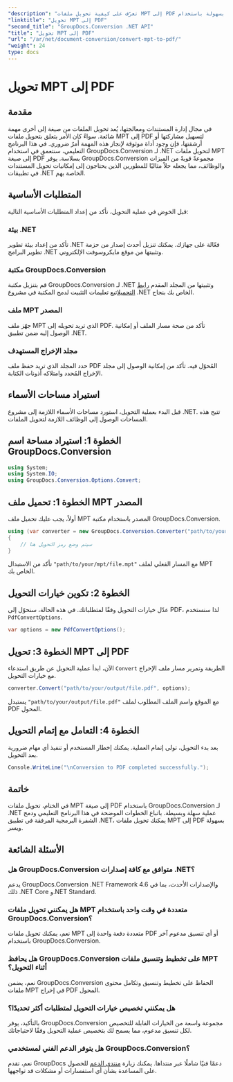 ```yaml
---
"description": "تعرّف على كيفية تحويل ملفات MPT إلى PDF بسهولة باستخدام GroupDocs.Conversion لـ .NET. اتبع دليلنا خطوة بخطوة للتكامل وإدارة المستندات بكفاءة."
"linktitle": "تحويل MPT إلى PDF"
"second_title": "GroupDocs.Conversion .NET API"
"title": "تحويل MPT إلى PDF"
"url": "/ar/net/document-conversion/convert-mpt-to-pdf/"
"weight": 24
type: docs
---
```

# تحويل MPT إلى PDF

## مقدمة
في مجال إدارة المستندات ومعالجتها، يُعد تحويل الملفات من صيغة إلى أخرى مهمة شائعة. سواءً كان الأمر يتعلق بتحويل ملفات MPT إلى PDF لتسهيل مشاركتها أو أرشفتها، فإن وجود أداة موثوقة لإنجاز هذه المهمة أمرٌ ضروري. في هذا البرنامج التعليمي، سنتعمق في استخدام GroupDocs.Conversion لـ .NET لتحويل ملفات MPT إلى صيغة PDF بسلاسة. يوفر GroupDocs.Conversion مجموعةً قويةً من الميزات والوظائف، مما يجعله حلاً مثاليًا للمطورين الذين يحتاجون إلى إمكانيات تحويل المستندات في تطبيقات .NET الخاصة بهم.
## المتطلبات الأساسية
قبل الخوض في عملية التحويل، تأكد من إعداد المتطلبات الأساسية التالية:
### بيئة .NET
تأكد من إعداد بيئة تطوير .NET فعّالة على جهازك. يمكنك تنزيل أحدث إصدار من حزمة تطوير البرامج .NET وتثبيتها من موقع مايكروسوفت الإلكتروني.
### مكتبة GroupDocs.Conversion
قم بتنزيل مكتبة GroupDocs.Conversion لـ .NET وتثبيتها من المجلد المقدم [رابط التحميل](https://releases.groupdocs.com/conversion/net/)اتبع تعليمات التثبيت لدمج المكتبة في مشروع .NET الخاص بك بنجاح.
### ملف MPT المصدر
جهّز ملف MPT الذي تريد تحويله إلى PDF. تأكد من صحة مسار الملف أو إمكانية الوصول إليه ضمن تطبيق .NET.
### مجلد الإخراج المستهدف
حدد المجلد الذي تريد حفظ ملف PDF المُحوّل فيه. تأكد من إمكانية الوصول إلى مجلد الإخراج المُحدد وامتلاكه أذونات الكتابة.

## استيراد مساحات الأسماء
قبل البدء بعملية التحويل، استورد مساحات الأسماء اللازمة إلى مشروع .NET. تتيح هذه المساحات الوصول إلى الوظائف اللازمة لتحويل الملفات.
## الخطوة 1: استيراد مساحة اسم GroupDocs.Conversion
```csharp
using System;
using System.IO;
using GroupDocs.Conversion.Options.Convert;
```
## الخطوة 1: تحميل ملف MPT المصدر
أولاً، يجب عليك تحميل ملف MPT المصدر باستخدام مكتبة GroupDocs.Conversion.
```csharp
using (var converter = new GroupDocs.Conversion.Converter("path/to/your/mpt/file.mpt"))
{
    // سيتم وضع رمز التحويل هنا
}
```
تأكد من الاستبدال `"path/to/your/mpt/file.mpt"` مع المسار الفعلي لملف MPT الخاص بك.
## الخطوة 2: تكوين خيارات التحويل
عدّل خيارات التحويل وفقًا لمتطلباتك. في هذه الحالة، سنحوّل إلى PDF، لذا سنستخدم `PdfConvertOptions`.
```csharp
var options = new PdfConvertOptions();
```
## الخطوة 3: تحويل MPT إلى PDF
الآن، ابدأ عملية التحويل عن طريق استدعاء `Convert` الطريقة وتمرير مسار ملف الإخراج مع خيارات التحويل.
```csharp
converter.Convert("path/to/your/output/file.pdf", options);
```
يستبدل `"path/to/your/output/file.pdf"` مع الموقع واسم الملف المطلوب لملف PDF المحول.
## الخطوة 4: التعامل مع إتمام التحويل
بعد بدء التحويل، تولى إتمام العملية. يمكنك إخطار المستخدم أو تنفيذ أي مهام ضرورية بعد التحويل.
```csharp
Console.WriteLine("\nConversion to PDF completed successfully.");
```

## خاتمة
في الختام، تحويل ملفات MPT إلى صيغة PDF باستخدام GroupDocs.Conversion لـ .NET عملية سهلة وبسيطة. باتباع الخطوات الموضحة في هذا البرنامج التعليمي ودمج الشفرة البرمجية المرفقة في تطبيق .NET، يمكنك تحويل ملفات MPT إلى PDF بسهولة ويسر.
## الأسئلة الشائعة
### هل GroupDocs.Conversion متوافق مع كافة إصدارات .NET؟
يدعم GroupDocs.Conversion .NET Framework 4.6 والإصدارات الأحدث، بما في ذلك .NET Core و.NET Standard.
### هل يمكنني تحويل ملفات MPT متعددة في وقت واحد باستخدام GroupDocs.Conversion؟
نعم، يمكنك تحويل ملفات MPT متعددة دفعة واحدة إلى PDF أو أي تنسيق مدعوم آخر باستخدام GroupDocs.Conversion.
### هل يحافظ GroupDocs.Conversion على تخطيط وتنسيق ملفات MPT أثناء التحويل؟
نعم، يضمن GroupDocs.Conversion الحفاظ على تخطيط وتنسيق وتكامل محتوى ملفات MPT في إخراج PDF المحول.
### هل يمكنني تخصيص خيارات التحويل لمتطلبات أكثر تحديدًا؟
بالتأكيد، يوفر GroupDocs.Conversion مجموعة واسعة من الخيارات القابلة للتخصيص لكل تنسيق مدعوم، مما يسمح لك بتخصيص عملية التحويل وفقًا لاحتياجاتك.
### هل يتوفر الدعم الفني لمستخدمي GroupDocs.Conversion؟
نعم، تقدم GroupDocs دعمًا فنيًا شاملًا عبر منتداها. يمكنك زيارة [منتدى الدعم](https://forum.groupdocs.com/c/conversion/11) للحصول على المساعدة بشأن أي استفسارات أو مشكلات قد تواجهها.